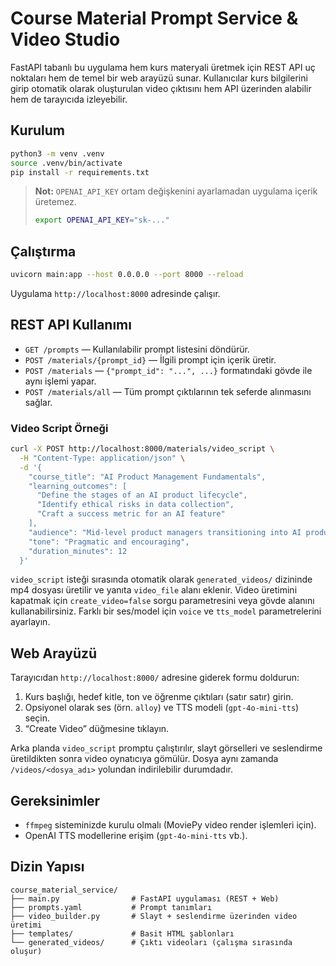 # Course Material Prompt Service & Video Studio

FastAPI tabanlı bu uygulama hem kurs materyali üretmek için REST API uç noktaları hem de temel bir web arayüzü sunar. Kullanıcılar kurs bilgilerini girip otomatik olarak oluşturulan video çıktısını hem API üzerinden alabilir hem de tarayıcıda izleyebilir.

## Kurulum

```bash
python3 -m venv .venv
source .venv/bin/activate
pip install -r requirements.txt
```

> **Not:** `OPENAI_API_KEY` ortam değişkenini ayarlamadan uygulama içerik üretemez.
>
> ```bash
> export OPENAI_API_KEY="sk-..."
> ```

## Çalıştırma

```bash
uvicorn main:app --host 0.0.0.0 --port 8000 --reload
```

Uygulama `http://localhost:8000` adresinde çalışır.

## REST API Kullanımı

- `GET /prompts` — Kullanılabilir prompt listesini döndürür.
- `POST /materials/{prompt_id}` — İlgili prompt için içerik üretir.
- `POST /materials` — `{"prompt_id": "...", ...}` formatındaki gövde ile aynı işlemi yapar.
- `POST /materials/all` — Tüm prompt çıktılarının tek seferde alınmasını sağlar.

### Video Script Örneği

```bash
curl -X POST http://localhost:8000/materials/video_script \
  -H "Content-Type: application/json" \
  -d '{
    "course_title": "AI Product Management Fundamentals",
    "learning_outcomes": [
      "Define the stages of an AI product lifecycle",
      "Identify ethical risks in data collection",
      "Craft a success metric for an AI feature"
    ],
    "audience": "Mid-level product managers transitioning into AI products",
    "tone": "Pragmatic and encouraging",
    "duration_minutes": 12
  }'
```

`video_script` isteği sırasında otomatik olarak `generated_videos/` dizininde mp4 dosyası üretilir ve yanıta `video_file` alanı eklenir. Video üretimini kapatmak için `create_video=false` sorgu parametresini veya gövde alanını kullanabilirsiniz. Farklı bir ses/model için `voice` ve `tts_model` parametrelerini ayarlayın.

## Web Arayüzü

Tarayıcıdan `http://localhost:8000/` adresine giderek formu doldurun:

1. Kurs başlığı, hedef kitle, ton ve öğrenme çıktıları (satır satır) girin.
2. Opsiyonel olarak ses (örn. `alloy`) ve TTS modeli (`gpt-4o-mini-tts`) seçin.
3. “Create Video” düğmesine tıklayın.

Arka planda `video_script` promptu çalıştırılır, slayt görselleri ve seslendirme üretildikten sonra video oynatıcıya gömülür. Dosya aynı zamanda `/videos/<dosya_adı>` yolundan indirilebilir durumdadır.

## Gereksinimler

- `ffmpeg` sisteminizde kurulu olmalı (MoviePy video render işlemleri için).
- OpenAI TTS modellerine erişim (`gpt-4o-mini-tts` vb.).

## Dizin Yapısı

```
course_material_service/
├── main.py                # FastAPI uygulaması (REST + Web)
├── prompts.yaml           # Prompt tanımları
├── video_builder.py       # Slayt + seslendirme üzerinden video üretimi
├── templates/             # Basit HTML şablonları
└── generated_videos/      # Çıktı videoları (çalışma sırasında oluşur)
```
